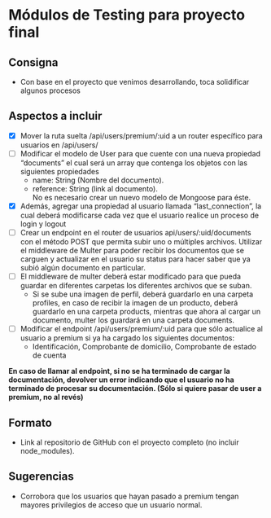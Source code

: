 # Módulos de Testing para proyecto final

## Consigna

- Con base en el proyecto que venimos desarrollando, toca solidificar algunos procesos

## Aspectos a incluir

- [x] Mover la ruta suelta /api/users/premium/:uid a un router específico para usuarios en /api/users/
- [ ] Modificar el modelo de User para que cuente con una nueva propiedad “documents” el cual será un array que contenga los objetos con las siguientes propiedades
  - name: String (Nombre del documento).
  - reference: String (link al documento).  
    No es necesario crear un nuevo modelo de Mongoose para éste.
- [x] Además, agregar una propiedad al usuario llamada “last_connection”, la cual deberá modificarse cada vez que el usuario realice un proceso de login y logout
- [ ] Crear un endpoint en el router de usuarios api/users/:uid/documents con el método POST que permita subir uno o múltiples archivos. Utilizar el middleware de Multer para poder recibir los documentos que se carguen y actualizar en el usuario su status para hacer saber que ya subió algún documento en particular.
- [ ] El middleware de multer deberá estar modificado para que pueda guardar en diferentes carpetas los diferentes archivos que se suban.
  - Si se sube una imagen de perfil, deberá guardarlo en una carpeta profiles, en caso de recibir la imagen de un producto, deberá guardarlo en una carpeta products, mientras que ahora al cargar un documento, multer los guardará en una carpeta documents.
- [ ] Modificar el endpoint /api/users/premium/:uid para que sólo actualice al usuario a premium si ya ha cargado los siguientes documentos:
  - Identificación, Comprobante de domicilio, Comprobante de estado de cuenta

**En caso de llamar al endpoint, si no se ha terminado de cargar la documentación, devolver un error indicando que el usuario no ha terminado de procesar su documentación. (Sólo si quiere pasar de user a premium, no al revés)**

## Formato

- Link al repositorio de GitHub con el proyecto completo (no incluir node_modules).

## Sugerencias

- Corrobora que los usuarios que hayan pasado a premium tengan mayores privilegios de acceso que un usuario normal.
